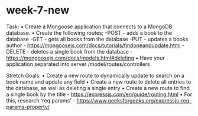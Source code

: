 # week-7-new

Task:
• Create a Mongoose application that connects to a MongoDB database.
• Create the following routes;
-POST - adds a book to the database
-GET - gets all books from the database
-PUT - updates a books author - https://mongoosejs.com/docs/tutorials/findoneandupdate.html
-DELETE - deletes a single book from the database - https://mongoosejs.com/docs/models.html#deleting
• Have your application separated into server /model/routes/controllers

Stretch Goals:
• Create a new route to dynamically update to search on a book name and update any field
• Create a new route to delete all entries to the database, as well as deleting a single entry
• Create a new route to find a single book by the title - https://expressjs.com/en/guide/routing.html
• For this, research ‘req.params’ - https://www.geeksforgeeks.org/expressjs-req-params-property/
